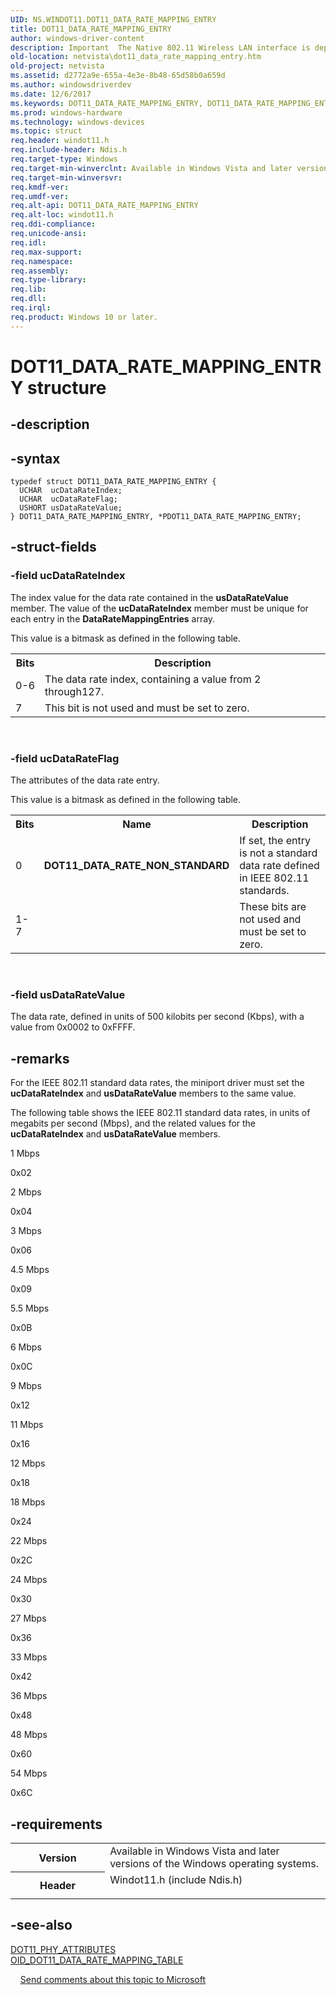 ```yaml
---
UID: NS.WINDOT11.DOT11_DATA_RATE_MAPPING_ENTRY
title: DOT11_DATA_RATE_MAPPING_ENTRY
author: windows-driver-content
description: Important  The Native 802.11 Wireless LAN interface is deprecated in Windows 10 and later.
old-location: netvista\dot11_data_rate_mapping_entry.htm
old-project: netvista
ms.assetid: d2772a9e-655a-4e3e-8b48-65d58b0a659d
ms.author: windowsdriverdev
ms.date: 12/6/2017
ms.keywords: DOT11_DATA_RATE_MAPPING_ENTRY, DOT11_DATA_RATE_MAPPING_ENTRY, *PDOT11_DATA_RATE_MAPPING_ENTRY
ms.prod: windows-hardware
ms.technology: windows-devices
ms.topic: struct
req.header: windot11.h
req.include-header: Ndis.h
req.target-type: Windows
req.target-min-winverclnt: Available in Windows Vista and later versions of the Windows operating   systems.
req.target-min-winversvr: 
req.kmdf-ver: 
req.umdf-ver: 
req.alt-api: DOT11_DATA_RATE_MAPPING_ENTRY
req.alt-loc: windot11.h
req.ddi-compliance: 
req.unicode-ansi: 
req.idl: 
req.max-support: 
req.namespace: 
req.assembly: 
req.type-library: 
req.lib: 
req.dll: 
req.irql: 
req.product: Windows 10 or later.
---
```


# DOT11_DATA_RATE_MAPPING_ENTRY structure



## -description

## -syntax

````
typedef struct DOT11_DATA_RATE_MAPPING_ENTRY {
  UCHAR  ucDataRateIndex;
  UCHAR  ucDataRateFlag;
  USHORT usDataRateValue;
} DOT11_DATA_RATE_MAPPING_ENTRY, *PDOT11_DATA_RATE_MAPPING_ENTRY;
````


## -struct-fields

### -field ucDataRateIndex

The index value for the data rate contained in the 
     <b>usDataRateValue</b> member. The value of the 
     <b>ucDataRateIndex</b> member must be unique for each entry in the 
     <b>DataRateMappingEntries</b> array.
     
This value is a bitmask as defined in the following table.
<table>
<tr>
<th>Bits</th>
<th>Description</th>
</tr>
<tr>
<td>
0-6
</td>
<td>
The data rate index, containing a value from 2 through127.
</td>
</tr>
<tr>
<td>
7
</td>
<td>
This bit is not used and must be set to zero.
</td>
</tr>
</table>
 

### -field ucDataRateFlag

The attributes of the data rate entry.
     
This value is a bitmask as defined in the following table.
<table>
<tr>
<th>Bits</th>
<th>Name</th>
<th>Description</th>
</tr>
<tr>
<td>
0
</td>
<td>
<b>DOT11_DATA_RATE_NON_STANDARD</b>
</td>
<td>
If set, the entry is not a standard data rate defined in IEEE 802.11 standards.
</td>
</tr>
<tr>
<td>
1-7
</td>
<td></td>
<td>
These bits are not used and must be set to zero.
</td>
</tr>
</table>
 

### -field usDataRateValue

The data rate, defined in units of 500 kilobits per second (Kbps), with a value from 0x0002 to
     0xFFFF.

## -remarks
For the IEEE 802.11 standard data rates, the miniport driver must set the 
    <b>ucDataRateIndex</b> and 
    <b>usDataRateValue</b> members to the same value.

The following table shows the IEEE 802.11 standard data rates, in units of megabits per second (Mbps),
    and the related values for the 
    <b>ucDataRateIndex</b> and 
    <b>usDataRateValue</b> members.

1 Mbps

0x02

2 Mbps

0x04

3 Mbps

0x06

4.5 Mbps

0x09

5.5 Mbps

0x0B

6 Mbps

0x0C

9 Mbps

0x12

11 Mbps

0x16

12 Mbps

0x18

18 Mbps

0x24

22 Mbps

0x2C

24 Mbps

0x30

27 Mbps

0x36

33 Mbps

0x42

36 Mbps

0x48

48 Mbps

0x60

54 Mbps

0x6C

## -requirements
<table>
<tr>
<th width="30%">
Version
</th>
<td width="70%">
Available in Windows Vista and later versions of the Windows operating
   systems.
</td>
</tr>
<tr>
<th width="30%">
Header
</th>
<td width="70%">
<dl>
<dt>Windot11.h (include Ndis.h)</dt>
</dl>
</td>
</tr>
</table>

## -see-also
<dl>
<dt>
<a href="..\windot11\ns-windot11-dot11_phy_attributes.md">DOT11_PHY_ATTRIBUTES</a>
</dt>
<dt>
<a href="netvista.oid_dot11_data_rate_mapping_table">
   OID_DOT11_DATA_RATE_MAPPING_TABLE</a>
</dt>
</dl>
 
 
<a href="mailto:wsddocfb@microsoft.com?subject=Documentation%20feedback [netvista\netvista]:%20DOT11_DATA_RATE_MAPPING_ENTRY structure%20 RELEASE:%20(12/6/2017)&amp;body=%0A%0APRIVACY STATEMENT%0A%0AWe use your feedback to improve the documentation. We don't use your email address for any other purpose, and we'll remove your email address from our system after the issue that you're reporting is fixed. While we're working to fix this issue, we might send you an email message to ask for more info. Later, we might also send you an email message to let you know that we've addressed your feedback.%0A%0AFor more info about Microsoft's privacy policy, see http://privacy.microsoft.com/en-us/default.aspx." title="Send comments about this topic to Microsoft">Send comments about this topic to Microsoft</a>
